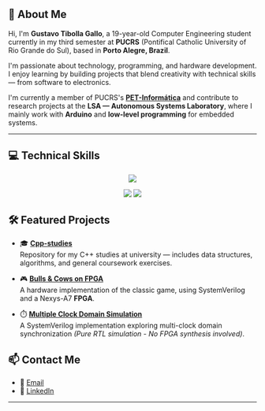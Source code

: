 ## 👋 About Me

Hi, I'm **Gustavo Tibolla Gallo**, a 19-year-old Computer Engineering student currently in my third semester at **PUCRS** (Pontifical Catholic University of Rio Grande do Sul), based in **Porto Alegre, Brazil**.

I'm passionate about technology, programming, and hardware development. I enjoy learning by building projects that blend creativity with technical skills — from software to electronics.

I'm currently a member of PUCRS's **[PET-Informática](https://petinfpucrs.github.io/)** and contribute to research projects at the **LSA — Autonomous Systems Laboratory**, where I mainly work with **Arduino** and **low-level programming** for embedded systems.

---

## 💻 Technical Skills

<p align="center">
  <a href="https://skillicons.dev">
    <img src="https://skillicons.dev/icons?i=c,cpp,python,git,linux,vscode,arduino" />
  </a>
</p>

<p align="center">
  <img src="https://img.shields.io/badge/SystemVerilog-FF6C37?style=for-the-badge&logo=verilog&logoColor=white" />
  <img src="https://img.shields.io/badge/VHDL-017ACC?style=for-the-badge&logoColor=white" />
</p>

## 🛠️ Featured Projects

- 🎓 [**Cpp-studies**](https://github.com/gustavgallo/cpp-studies)  
  Repository for my C++ studies at university — includes data structures, algorithms, and general coursework exercises.
  
- 🎮 **[Bulls & Cows on FPGA](https://github.com/gustavgallo/Bulls-Cows-SD)**  
  A hardware implementation of the classic game, using SystemVerilog and a Nexys-A7 **FPGA**.

- ⏱️ **[Multiple Clock Domain Simulation](https://github.com/gustavgallo/MultipleClock-T3)**  
  A SystemVerilog implementation exploring multi-clock domain synchronization *(Pure RTL simulation - No FPGA synthesis involved)*.

  


## 📫 Contact Me

- 📧 [Email](mailto:gustavotibollagallo@gmail.com)  
- 💼 [LinkedIn](https://www.linkedin.com/in/gustavo-tibolla-gallo/)

---


